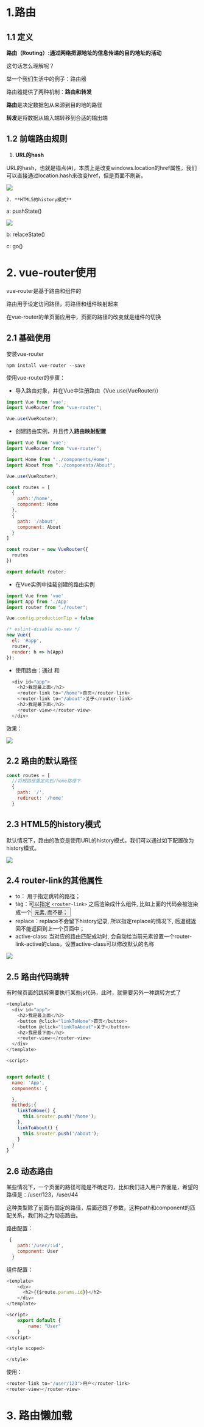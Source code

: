 # 1.路由

## 1.1 定义

**路由（Routing）:通过网络把源地址的信息传递的目的地址的活动**

这句话怎么理解呢？

举一个我们生活中的例子：路由器

路由器提供了两种机制：**路由和转发**

**路由**是决定数据包从来源到目的地的路径

**转发**是将数据从输入端转移到合适的输出端



## 1.2 前端路由规则

1. **URL的hash**

URL的hash，也就是锚点(#)，本质上是改变windows.location的href属性，我们可以直接通过location.hash来改变href，但是页面不刷新。

![](https://raw.githubusercontent.com/itscj1014/PictureBed/master/img/20200119222953.png)

	2. **HTML5的history模式**

a: pushState()

![](https://raw.githubusercontent.com/itscj1014/PictureBed/master/img/20200119223059.png)



b: relaceState()



c: go()



# 2. vue-router使用

vue-router是基于路由和组件的

路由用于设定访问路径，将路径和组件映射起来

在vue-router的单页面应用中，页面的路径的改变就是组件的切换



## 2.1 基础使用

安装vue-router

~~~shell
npm install vue-router --save
~~~



使用vue-router的步骤：

- 导入路由对象，并在Vue中注册路由（Vue.use(VueRouter)）

~~~js
import Vue from 'vue';
import VueRouter from "vue-router";

Vue.use(VueRouter);
~~~



- 创建路由实例，并且传入**路由映射配置**

~~~javascript
import Vue from 'vue';
import VueRouter from "vue-router";

import Home from "../components/Home";
import About from "../components/About";

Vue.use(VueRouter);

const routes = [
  {
    path:'/home',
    component: Home
  },
  {
    path: '/about',
    component: About
  }
]

const router = new VueRouter({
  routes
})

export default router;
~~~



- 在Vue实例中挂载创建的路由实例

~~~javascript
import Vue from 'vue'
import App from './App'
import router from "./router";

Vue.config.productionTip = false

/* eslint-disable no-new */
new Vue({
  el: '#app',
  router,
  render: h => h(App)
});
~~~



- 使用路由：通过<router-link> 和 <router-view>

~~~javascript
  <div id="app">
    <h2>我是最上面</h2>
    <router-link to="/home">首页</router-link>
    <router-link to="/about">关于</router-link>
    <h2>我是最下面</h2>
    <router-view></router-view>
  </div>
~~~



效果：

![](https://raw.githubusercontent.com/itscj1014/PictureBed/master/img/20200119231030.png)



## 2.2 路由的默认路径

~~~javascript
const routes = [
  //将根路径重定向到/home路径下
  {
    path: '/',
    redirect: '/home'
  }
~~~



## 2.3 HTML5的history模式

默认情况下，路由的改变是使用URL的history模式，我们可以通过如下配置改为history模式。

![](https://raw.githubusercontent.com/itscj1014/PictureBed/master/img/20200119232545.png)



## 2.4 router-link的其他属性

-  to： 用于指定跳转的路径；
- tag：可以指定 `<router-link>` 之后渲染成什么组件, 比如上面的代码会被渲染成一个<button>元素, 而不是<a>；
- replace：replace不会留下history记录, 所以指定replace的情况下, 后退键返回不能返回到上一个页面中；
- active-class: 当<router-link>对应的路由匹配成功时, 会自动给当前元素设置一个router-link-active的class，设置active-class可以修改默认的名称

![](https://raw.githubusercontent.com/itscj1014/PictureBed/master/img/20200119233512.png)



## 2.5 路由代码跳转

有时候页面的跳转需要执行某些js代码，此时，就需要另外一种跳转方式了

~~~javascript
<template>
  <div id="app">
    <h2>我是最上面</h2>
    <button @click="linkToHome">首页</button>
    <button @click="linkToAbout">关于</button>
    <h2>我是最下面</h2>
    <router-view></router-view>
  </div>
</template>

<script>


export default {
  name: 'App',
  components: {

  },
  methods:{
    linkToHome() {
      this.$router.push('/home');
    },
    linkToAbout() {
      this.$router.push('/about');
    }
  }
}
~~~



## 2.6 动态路由

某些情况下，一个页面的路径可能是不确定的，比如我们进入用户界面是，希望的路径是：/user/123，/user/44

这种类型除了前面有固定的路径，后面还跟了参数，这种path和component的匹配关系，我们称之为动态路由。

路由配置：

~~~javascript
 {
    path:'/user/:id',
    component: User
  }
~~~



组件配置：

~~~javascript
<template>
    <div>
      <h2>{{$route.params.id}}</h2>
    </div>
</template>

<script>
    export default {
        name: "User"
    }
</script>

<style scoped>

</style>
~~~



使用：

~~~javascript
<router-link to="/user/123">用户</router-link>
<router-view></router-view>
~~~



# 3. 路由懒加载

